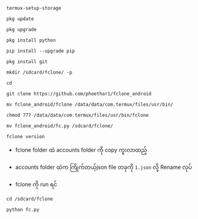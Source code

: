 ```
termux-setup-storage
```
```
pkg update
```
```
pkg upgrade 
```
```
pkg install python
```
```
pip install --upgrade pip
```
```
pkg install git
```
```
mkdir /sdcard/fclone/ -p
```
```
cd
```
```
git clone https://github.com/phoethar1/fclone_android
```
```
mv fclone_android/fclone /data/data/com.termux/files/usr/bin/
```
```
chmod 777 /data/data/com.termux/files/usr/bin/fclone
```
```
mv fclone_android/fc.py /sdcard/fclone/
```
```
fclone version
```



-   fclone folder ထဲ accounts folder ကို copy ကူးလာထည့်

-   accounts folder ထဲက ကြိုက်တယ့်json file တခုကို `1.json` လို့ Rename လုပ်

-   fclone  ကို run ရင်
```
cd /sdcard/fclone
```
```
python fc.py
```
     





